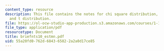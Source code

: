 ```yaml
---
content_type: resource
description: This file contains the notes for chi square distribution, F distribution,
  and t distribution.
file: https://ol-ocw-studio-app-production.s3.amazonaws.com/courses/1-151-probability-and-statistics-in-engineering-spring-2005/55a20fd0762d684365822a2a0d17ce85_briefnts10_estmn.pdf
file_type: application/pdf
resourcetype: Document
title: briefnts10_estmn.pdf
uid: 55a20fd0-762d-6843-6582-2a2a0d17ce85
---
```

